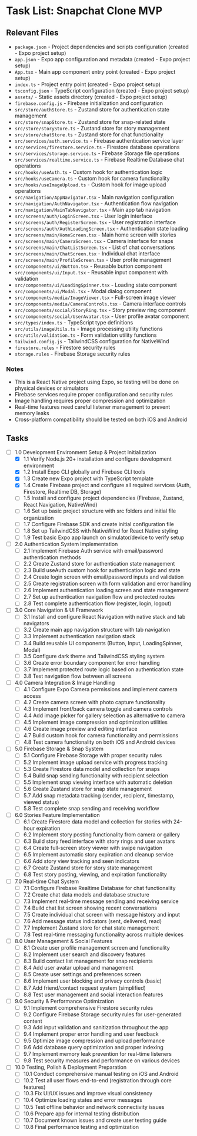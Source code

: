 # Task List: Snapchat Clone MVP

## Relevant Files

- `package.json` - Project dependencies and scripts configuration (created - Expo project setup)
- `app.json` - Expo app configuration and metadata (created - Expo project setup)
- `App.tsx` - Main app component entry point (created - Expo project setup)
- `index.ts` - Project entry point (created - Expo project setup)
- `tsconfig.json` - TypeScript configuration (created - Expo project setup)
- `assets/` - Static assets directory (created - Expo project setup)
- `firebase.config.js` - Firebase initialization and configuration
- `src/store/authStore.ts` - Zustand store for authentication state management
- `src/store/snapStore.ts` - Zustand store for snap-related state
- `src/store/storyStore.ts` - Zustand store for story management
- `src/store/chatStore.ts` - Zustand store for chat functionality
- `src/services/auth.service.ts` - Firebase authentication service layer
- `src/services/firestore.service.ts` - Firestore database operations
- `src/services/storage.service.ts` - Firebase Storage file operations
- `src/services/realtime.service.ts` - Firebase Realtime Database chat operations
- `src/hooks/useAuth.ts` - Custom hook for authentication logic
- `src/hooks/useCamera.ts` - Custom hook for camera functionality
- `src/hooks/useImageUpload.ts` - Custom hook for image upload operations
- `src/navigation/AppNavigator.tsx` - Main navigation configuration
- `src/navigation/AuthNavigator.tsx` - Authentication flow navigation
- `src/navigation/MainTabNavigator.tsx` - Main app tab navigation
- `src/screens/auth/LoginScreen.tsx` - User login interface
- `src/screens/auth/RegisterScreen.tsx` - User registration interface
- `src/screens/auth/AuthLoadingScreen.tsx` - Authentication state loading
- `src/screens/main/HomeScreen.tsx` - Main home screen with stories
- `src/screens/main/CameraScreen.tsx` - Camera interface for snaps
- `src/screens/main/ChatListScreen.tsx` - List of chat conversations
- `src/screens/main/ChatScreen.tsx` - Individual chat interface
- `src/screens/main/ProfileScreen.tsx` - User profile management
- `src/components/ui/Button.tsx` - Reusable button component
- `src/components/ui/Input.tsx` - Reusable input component with validation
- `src/components/ui/LoadingSpinner.tsx` - Loading state component
- `src/components/ui/Modal.tsx` - Modal dialog component
- `src/components/media/ImageViewer.tsx` - Full-screen image viewer
- `src/components/media/CameraControls.tsx` - Camera interface controls
- `src/components/social/StoryRing.tsx` - Story preview ring component
- `src/components/social/UserAvatar.tsx` - User profile avatar component
- `src/types/index.ts` - TypeScript type definitions
- `src/utils/imageUtils.ts` - Image processing utility functions
- `src/utils/validation.ts` - Form validation utility functions
- `tailwind.config.js` - TailwindCSS configuration for NativeWind
- `firestore.rules` - Firestore security rules
- `storage.rules` - Firebase Storage security rules

### Notes

- This is a React Native project using Expo, so testing will be done on physical devices or simulators
- Firebase services require proper configuration and security rules
- Image handling requires proper compression and optimization
- Real-time features need careful listener management to prevent memory leaks
- Cross-platform compatibility should be tested on both iOS and Android

## Tasks

- [ ] 1.0 Development Environment Setup & Project Initialization
  - [x] 1.1 Verify Node.js 20+ installation and configure development environment
  - [x] 1.2 Install Expo CLI globally and Firebase CLI tools
  - [x] 1.3 Create new Expo project with TypeScript template
  - [x] 1.4 Create Firebase project and configure all required services (Auth, Firestore, Realtime DB, Storage)
  - [ ] 1.5 Install and configure project dependencies (Firebase, Zustand, React Navigation, NativeWind)
  - [ ] 1.6 Set up basic project structure with src folders and initial file organization
  - [ ] 1.7 Configure Firebase SDK and create initial configuration file
  - [ ] 1.8 Set up TailwindCSS with NativeWind for React Native styling
  - [ ] 1.9 Test basic Expo app launch on simulator/device to verify setup

- [ ] 2.0 Authentication System Implementation
  - [ ] 2.1 Implement Firebase Auth service with email/password authentication methods
  - [ ] 2.2 Create Zustand store for authentication state management
  - [ ] 2.3 Build useAuth custom hook for authentication logic and state
  - [ ] 2.4 Create login screen with email/password inputs and validation
  - [ ] 2.5 Create registration screen with form validation and error handling
  - [ ] 2.6 Implement authentication loading screen and state management
  - [ ] 2.7 Set up authentication navigation flow and protected routes
  - [ ] 2.8 Test complete authentication flow (register, login, logout)

- [ ] 3.0 Core Navigation & UI Framework
  - [ ] 3.1 Install and configure React Navigation with native stack and tab navigators
  - [ ] 3.2 Create main app navigation structure with tab navigation
  - [ ] 3.3 Implement authentication navigation stack
  - [ ] 3.4 Build reusable UI components (Button, Input, LoadingSpinner, Modal)
  - [ ] 3.5 Configure dark theme and TailwindCSS styling system
  - [ ] 3.6 Create error boundary component for error handling
  - [ ] 3.7 Implement protected route logic based on authentication state
  - [ ] 3.8 Test navigation flow between all screens

- [ ] 4.0 Camera Integration & Image Handling
  - [ ] 4.1 Configure Expo Camera permissions and implement camera access
  - [ ] 4.2 Create camera screen with photo capture functionality
  - [ ] 4.3 Implement front/back camera toggle and camera controls
  - [ ] 4.4 Add image picker for gallery selection as alternative to camera
  - [ ] 4.5 Implement image compression and optimization utilities
  - [ ] 4.6 Create image preview and editing interface
  - [ ] 4.7 Build custom hook for camera functionality and permissions
  - [ ] 4.8 Test camera functionality on both iOS and Android devices

- [ ] 5.0 Firebase Storage & Snap System
  - [ ] 5.1 Configure Firebase Storage with proper security rules
  - [ ] 5.2 Implement image upload service with progress tracking
  - [ ] 5.3 Create Firestore data model and collection for snaps
  - [ ] 5.4 Build snap sending functionality with recipient selection
  - [ ] 5.5 Implement snap viewing interface with automatic deletion
  - [ ] 5.6 Create Zustand store for snap state management
  - [ ] 5.7 Add snap metadata tracking (sender, recipient, timestamp, viewed status)
  - [ ] 5.8 Test complete snap sending and receiving workflow

- [ ] 6.0 Stories Feature Implementation
  - [ ] 6.1 Create Firestore data model and collection for stories with 24-hour expiration
  - [ ] 6.2 Implement story posting functionality from camera or gallery
  - [ ] 6.3 Build story feed interface with story rings and user avatars
  - [ ] 6.4 Create full-screen story viewer with swipe navigation
  - [ ] 6.5 Implement automatic story expiration and cleanup service
  - [ ] 6.6 Add story view tracking and seen indicators
  - [ ] 6.7 Create Zustand store for story state management
  - [ ] 6.8 Test story posting, viewing, and expiration functionality

- [ ] 7.0 Real-time Chat System
  - [ ] 7.1 Configure Firebase Realtime Database for chat functionality
  - [ ] 7.2 Create chat data models and database structure
  - [ ] 7.3 Implement real-time message sending and receiving service
  - [ ] 7.4 Build chat list screen showing recent conversations
  - [ ] 7.5 Create individual chat screen with message history and input
  - [ ] 7.6 Add message status indicators (sent, delivered, read)
  - [ ] 7.7 Implement Zustand store for chat state management
  - [ ] 7.8 Test real-time messaging functionality across multiple devices

- [ ] 8.0 User Management & Social Features
  - [ ] 8.1 Create user profile management screen and functionality
  - [ ] 8.2 Implement user search and discovery features
  - [ ] 8.3 Build contact list management for snap recipients
  - [ ] 8.4 Add user avatar upload and management
  - [ ] 8.5 Create user settings and preferences screen
  - [ ] 8.6 Implement user blocking and privacy controls (basic)
  - [ ] 8.7 Add friend/contact request system (simplified)
  - [ ] 8.8 Test user management and social interaction features

- [ ] 9.0 Security & Performance Optimization
  - [ ] 9.1 Implement comprehensive Firestore security rules
  - [ ] 9.2 Configure Firebase Storage security rules for user-generated content
  - [ ] 9.3 Add input validation and sanitization throughout the app
  - [ ] 9.4 Implement proper error handling and user feedback
  - [ ] 9.5 Optimize image compression and upload performance
  - [ ] 9.6 Add database query optimization and proper indexing
  - [ ] 9.7 Implement memory leak prevention for real-time listeners
  - [ ] 9.8 Test security measures and performance on various devices

- [ ] 10.0 Testing, Polish & Deployment Preparation
  - [ ] 10.1 Conduct comprehensive manual testing on iOS and Android
  - [ ] 10.2 Test all user flows end-to-end (registration through core features)
  - [ ] 10.3 Fix UI/UX issues and improve visual consistency
  - [ ] 10.4 Optimize loading states and error messages
  - [ ] 10.5 Test offline behavior and network connectivity issues
  - [ ] 10.6 Prepare app for internal testing distribution
  - [ ] 10.7 Document known issues and create user testing guide
  - [ ] 10.8 Final performance testing and optimization
